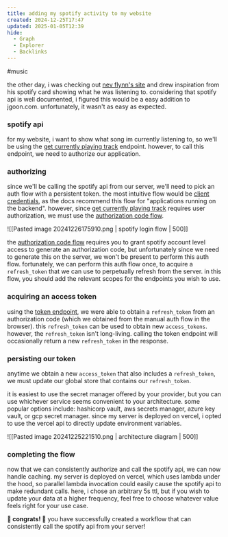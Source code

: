 ```yaml
---
title: adding my spotify activity to my website
created: 2024-12-25T17:47
updated: 2025-01-05T12:39
hide:
  - Graph
  - Explorer
  - Backlinks
---
```

#music

the other day, i was checking out [nev flynn's site](https://nevflynn.com/) and drew inspiration from his spotify card showing what he was listening to. considering that spotify api is well documented, i figured this would be a easy addition to jgoon.com. unfortunately, it wasn't as easy as expected.
### spotify api
for my website, i want to show what song im currently listening to, so we'll be using the [get currently playing track](https://developer.spotify.com/documentation/web-api/reference/get-the-users-currently-playing-track) endpoint. however, to call this endpoint, we need to authorize our application.
### authorizing
since we'll be calling the spotify api from our server, we'll need to pick an auth flow with a persistent token. the most intuitive flow would be [client credentials](https://developer.spotify.com/documentation/web-api/tutorials/client-credentials-flow), as the docs recommend this flow for "applications running on the backend". however, since [get currently playing track](https://developer.spotify.com/documentation/web-api/reference/get-the-users-currently-playing-track) requires user authorization, we must use the [authorization code flow](https://developer.spotify.com/documentation/web-api/tutorials/code-flow).

![[Pasted image 20241226175910.png | spotify login flow | 500]]

 the [authorization code flow](https://developer.spotify.com/documentation/web-api/tutorials/code-flow) requires you to grant spotify account level access to generate an authorization code, but unfortunately since we need to generate this on the server, we won't be present to perform this auth flow. fortunately, we can perform this auth flow once, to acquire a `refresh_token` that we can use to perpetually refresh from the server. in this flow, you should add the relevant scopes for the endpoints you wish to use.
### acquiring an access token
using the [token endpoint](https://developer.spotify.com/documentation/web-api/tutorials/refreshing-tokens), we were able to obtain a `refresh_token`  from an authorization code (which we obtained from the manual auth flow in the browser). this `refresh_token` can be used to obtain new `access_tokens`. however, the `refresh_token` isn't long-living. calling the token endpoint will occasionally return a new `refresh_token` in the response. 
### persisting our token
anytime we obtain a new `access_token` that also includes a `refresh_token`, we must update our global store that contains our `refresh_token`.

it is easiest to use the secret manager offered by your provider, but you can use whichever service seems convenient to your architecture. some popular options include: hashicorp vault, aws secrets manager, azure key vault, or gcp secret manager. since my server is deployed on vercel, i opted to use the vercel api to directly update environment variables.

![[Pasted image 20241225221510.png | architecture diagram | 500]]
### completing the flow
now that we can consistently authorize and call the spotify api, we can now handle caching. my server is deployed on vercel, which uses lambda under the hood, so parallel lambda invocation could easily cause the spotify api to make redundant calls. here, i chose an arbitrary 5s ttl, but if you wish to update your data at a higher frequency, feel free to choose whatever value feels right for your use case.

**🎉 congrats! 🎉** you have successfully created a workflow that can consistently call the spotify api from your server!